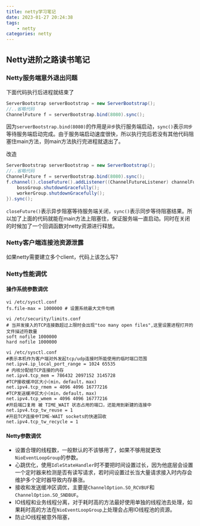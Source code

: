 ```yaml
---
title: netty学习笔记
date: 2023-01-27 20:24:38
tags: 
	- netty
categories: netty
---
```


## Netty进阶之路读书笔记

### Netty服务端意外退出问题

下面代码执行后进程就结束了

```java
ServerBootstrap serverBootstrap = new ServerBootstrap();
//..省略代码
ChannelFuture f = serverBootstrap.bind(8080).sync();
```

因为`serverBootstrap.bind(8080)`的作用是`异步`执行服务端启动，`sync()`表示`同步`等待服务端启动完成。由于服务端启动速度很快，所以执行完后若没有其他代码阻塞住main方法，则main方法执行完进程就退出了。

改造

```java
ServerBootstrap serverBootstrap = new ServerBootstrap();
//..省略代码
ChannelFuture f = serverBootstrap.bind(8080).sync();
f.channel().closeFuture().addListener((ChannelFutureListener) channelFuture -> {
    bossGroup.shutdownGracefully();
    workerGroup.shutdownGracefully();	 
}).sync();
```

`closeFuture()`表示异步阻塞等待服务端关闭，`sync()`表示同步等待阻塞结果。所以加了上面的代码就能在main方法上阻塞住，保证服务端一直启动。同时在关闭的时候加了一个回调函数对netty资源进行释放。

### Netty客户端连接池资源泄露

如果netty需要建立多个client，代码上该怎么写?

### Netty性能调优

#### 操作系统参数调优

```shell
vi /etc/sysctl.conf
fs.file-max = 1000000 # 设置系统最大文件句柄

vi /etc/security/limits.conf
# 当并发接入的TCP连接数超过上限时会出现"too many open files",这里设置进程打开的文件描述符数量
soft nofile 1000000
hard nofile 1000000

vi /etc/sysctl.conf
#表示本机作为客户端对外发起tcp/udp连接时所能使用的临时端口范围
net.ipv4.ip_local_port_range = 1024 65535
# 内核分配给TCP连接的内存
net.ipv4.tcp_mem = 786432 2097152 3145728
#TCP接收缓冲区大小(min，default，max)
net.ipv4.tcp_rmem = 4096 4096 16777216
#TCP发送缓冲区大小(min，default，max)
net.ipv4.tcp_wmem = 4096 4096 16777216
#开启端口复用 被 TIME_WAIT 状态占用的端口，还能用到新建的连接中
net.ipv4.tcp_tw_reuse = 1
#开启TCP连接中TIME-WAIT sockets的快速回收
net.ipv4.tcp_tw_recycle = 1
```

#### Netty参数调优

- 设置合理的线程数，一般默认的不该够用了，如果不够用就更改`NioEventLoopGroup`的参数。
- 心跳优化，使用`IdleStateHandler`时不要把时间设置过长，因为他底层会设置一个定时器来检测是否有读写请求，若时间设置过长当大量请求接入时内存会维护多个定时器导致内存暴涨。
- 接收和发送缓冲区调优，主要是`ChannelOption.SO_RCVBUF`和`ChannelOption.SO_SNDBUF`。
- IO线程和业务线程分离，对于耗时高的方法最好使用单独的线程池去处理，如果耗时高的方法在`NioEventLoopGroup`上处理会占用IO线程池的资源。
- 防止IO线程被意外阻塞，